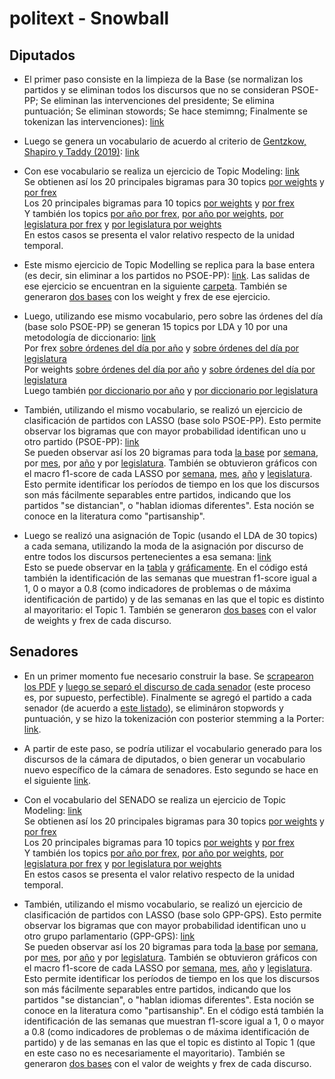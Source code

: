 # politext - Snowball
## Diputados

- El primer paso consiste en la limpieza de la Base (se normalizan los partidos y se eliminan todos los discursos que no se consideran PSOE-PP; Se eliminan las intervenciones del presidente; Se elimina puntuación; Se eliminan stowords; Se hace stemimng; Finalmente se tokenizan las intervenciones): [link](https://github.com/LCaravaggio/politext/blob/snowball/Limpiar_la_base.ipynb) </br>

- Luego se genera un vocabulario de acuerdo al criterio de [Gentzkow, Shapiro y Taddy (2019)](https://onlinelibrary.wiley.com/doi/abs/10.3982/ECTA16566): [link](https://github.com/LCaravaggio/politext/blob/snowball/GS%20-%20Guardar%20Vocabulario.ipynb) </br>

- Con ese vocabulario se realiza un ejercicio de Topic Modeling: [link](https://github.com/LCaravaggio/politext/blob/snowball/GS_v0_2_con_vocab.ipynb) </br>
Se obtienen así los 20 principales bigramas para 30 topics [por weights](https://github.com/LCaravaggio/politext/blob/snowball/output/bigramas_por_weights_30topics.csv) y [por frex](https://github.com/LCaravaggio/politext/blob/snowball/output/bigramas_por_frex_30topics.csv) </br>
Los 20 principales bigramas para 10 topics [por weights](https://github.com/LCaravaggio/politext/blob/snowball/output/bigramas_por_weights_10topics.csv) y [por frex](https://github.com/LCaravaggio/politext/blob/snowball/output/bigramas_por_frex_10topics.csv) </br>
Y también los topics [por año por frex](https://github.com/LCaravaggio/politext/blob/snowball/output/topics_por_a%C3%B1o_por_frex.csv), [por año por weights](https://github.com/LCaravaggio/politext/blob/snowball/output/topics_por_a%C3%B1o_por_weights.csv), [por legislatura por frex](https://github.com/LCaravaggio/politext/blob/snowball/output/topics_por_legislatura_por_frex.csv) y [por legislatura por weights](https://github.com/LCaravaggio/politext/blob/snowball/output/topics_por_legislatura_por_weights.csv) </br>
En estos casos se presenta el valor relativo respecto de la unidad temporal. 

- Este mismo ejercicio de Topic Modelling se replica para la base entera (es decir, sin eliminar a los partidos no PSOE-PP): [link](https://github.com/LCaravaggio/politext/blob/snowball/GS_v0_2_con_vocab_allbase.ipynb). Las salidas de ese ejercicio se encuentran en la siguiente [carpeta](https://github.com/LCaravaggio/politext/tree/snowball/output/allbase). También se generaron [dos bases](https://www.kaggle.com/datasets/leonardocaravaggio/bases-30-topics-weights-y-frex-all-base) con los weight y frex de ese ejercicio.

- Luego, utilizando ese mismo vocabulario, pero sobre las órdenes del día (base solo PSOE-PP) se generan 15 topics por LDA y 10 por una metodología de diccionario: [link](https://github.com/LCaravaggio/politext/blob/snowball/GS_Orden_del_D%C3%ADa_v0_2.ipynb) </br>
Por frex [sobre órdenes del día por año](https://github.com/LCaravaggio/politext/blob/snowball/output/topics_por_a%C3%B1o_por_frex_por_ordendeldia.csv) y 
[sobre órdenes del día por legislatura](https://github.com/LCaravaggio/politext/blob/snowball/output/topics_por_legislatura_por_frex_por_ordendeldia.csv) </br>
Por weights [sobre órdenes del día por año](https://github.com/LCaravaggio/politext/blob/snowball/output/topics_por_a%C3%B1o_por_weights_por_ordendeldia.csv) y 
[sobre órdenes del día por legislatura](https://github.com/LCaravaggio/politext/blob/snowball/output/topics_por_legislatura_por_weights_por_ordendeldia.csv) </br>
Luego también [por diccionario por año](https://github.com/LCaravaggio/politext/blob/snowball/output/topics_por_a%C3%B1o_por_designacionamano.csv) y 
[por diccionario por legislatura](https://github.com/LCaravaggio/politext/blob/snowball/output/topics_por_legislatura_por_designacionamano.csv) </br>

- También, utilizando el mismo vocabulario, se realizó un ejercicio de clasificación de partidos con LASSO (base solo PSOE-PP). Esto permite observar los bigramas que con mayor probabilidad identifican uno u otro partido (PSOE-PP): [link](https://github.com/LCaravaggio/politext/blob/snowball/LASSO.ipynb) </br>
Se pueden observar así los 20 bigramas para toda [la base](https://github.com/LCaravaggio/politext/blob/snowball/output/lasso.csv) por [semana](https://github.com/LCaravaggio/politext/blob/snowball/output/lasso_por_semana.csv), por [mes](https://github.com/LCaravaggio/politext/blob/snowball/output/lasso_por_mes.csv), por [año](https://github.com/LCaravaggio/politext/blob/snowball/output/lasso_por_a%C3%B1o.csv) y por [legislatura](https://github.com/LCaravaggio/politext/blob/snowball/output/lasso_por_legislatura.csv).
También se obtuvieron gráficos con el macro f1-score de cada LASSO por [semana](https://github.com/LCaravaggio/politext/blob/snowball/output/lasso_por_semana.png), [mes](https://github.com/LCaravaggio/politext/blob/snowball/output/lasso_por_mes.png), [año](https://github.com/LCaravaggio/politext/blob/main/output/lasso_por_a%C3%B1o.png) y [legislatura](https://github.com/LCaravaggio/politext/blob/snowball/output/lasso_por_legislatura.png). Esto permite identificar los períodos de tiempo en los que los discursos son más fácilmente separables entre partidos, indicando que los partidos "se distancian", o "hablan idiomas diferentes". Esta noción se conoce en la literatura como "partisanship". 

- Luego se realizó una asignación de Topic (usando el LDA de 30 topics) a cada semana, utilizando la moda de la asignación por discurso de entre todos los discursos pertenecientes a esa semana: [link](https://github.com/LCaravaggio/politext/blob/snowball/LASSO.ipynb)  </br>
Esto se puede observar en la [tabla](https://github.com/LCaravaggio/politext/blob/snowball/output/topic_por_semana.csv) y [gráficamente](https://github.com/LCaravaggio/politext/blob/snowball/output/topic_por_semana.png). En el código está también la identificación de las semanas que muestran f1-score igual a 1, 0 o mayor a 0.8 (como indicadores de problemas o de máxima identificación de partido) y de las semanas en las que el topic es distinto al mayoritario: el Topic 1. También se generaron [dos bases](https://www.kaggle.com/datasets/leonardocaravaggio/bases-30-topics-weights-y-frex) con el valor de weights y frex de cada discurso.

## Senadores
- En un primer momento fue necesario construir la base. Se [scrapearon los PDF](https://github.com/LCaravaggio/politext/blob/snowball/Scrap_PDFs.ipynb) y [luego se separó el discurso de cada senador](https://github.com/LCaravaggio/politext/blob/snowball/Parseo_de_Discursos.ipynb) (este proceso es, por supuesto, perfectible). Finalmente se agregó el partido a cada senador (de acuerdo a [este listado](https://www.senado.es/web/composicionorganizacion/senadores/composicionsenado/senadoresdesde1977/consultaorden/index.html)), se elimináron stopwords y puntuación, y se hizo la tokenización con posterior stemming a la Porter: [link](https://github.com/LCaravaggio/politext/blob/snowball/Limpiar_la_base_Senado.ipynb).

- A partir de este paso, se podría utilizar el vocabulario generado para los discursos de la cámara de diputados, o bien generar un vocabulario nuevo específico de la cámara de senadores. Esto segundo se hace en el siguiente [link](https://github.com/LCaravaggio/politext/blob/snowball/GS%20-%20Guardar%20Vocabulario%20-%20Senado.ipynb).

- Con el vocabulario del SENADO se realiza un ejercicio de Topic Modeling: [link](https://github.com/LCaravaggio/politext/blob/snowball/GS_v0_2_con_vocab_senado.ipynb) </br>
Se obtienen así los 20 principales bigramas para 30 topics [por weights](https://github.com/LCaravaggio/politext/blob/snowball/output_senado/bigramas_por_weights_30topics_senado.csv) y [por frex](https://github.com/LCaravaggio/politext/blob/snowball/output_senado/bigramas_por_frex_30topics_senado.csv) </br>
Los 20 principales bigramas para 10 topics [por weights](https://github.com/LCaravaggio/politext/blob/snowball/output_senado/bigramas_por_weights_10topics_senado.csv) y [por frex](https://github.com/LCaravaggio/politext/blob/snowball/output_senado/bigramas_por_frex_10topics_senado.csv) </br>
Y también los topics [por año por frex](https://github.com/LCaravaggio/politext/blob/snowball/output_senado/topics_por_a%C3%B1o_por_frex_senado.csv), [por año por weights](https://github.com/LCaravaggio/politext/blob/snowball/output_senado/topics_por_a%C3%B1o_por_weights_senado.csv), [por legislatura por frex](https://github.com/LCaravaggio/politext/blob/snowball/output_senado/topics_por_legislatura_por_frex_senado.csv) y [por legislatura por weights](https://github.com/LCaravaggio/politext/blob/snowball/output_senado/topics_por_legislatura_por_weights_senado.csv) </br>
En estos casos se presenta el valor relativo respecto de la unidad temporal. 

- También, utilizando el mismo vocabulario, se realizó un ejercicio de clasificación de partidos con LASSO (base solo GPP-GPS). Esto permite observar los bigramas que con mayor probabilidad identifican uno u otro grupo parlamentario (GPP-GPS): [link](https://github.com/LCaravaggio/politext/blob/snowball/LASSO_Senado.ipynb) </br>
Se pueden observar así los 20 bigramas para toda [la base](https://github.com/LCaravaggio/politext/blob/snowball/output_senado/lasso_senado.csv) por [semana](https://github.com/LCaravaggio/politext/blob/snowball/output_senado/lasso_por_semana_senado.csv), por [mes](https://github.com/LCaravaggio/politext/blob/snowball/output_senado/lasso_por_mes_senado.csv), por [año](https://github.com/LCaravaggio/politext/blob/snowball/output_senado/lasso_por_a%C3%B1o_senado.csv) y por [legislatura](https://github.com/LCaravaggio/politext/blob/snowball/output_senado/lasso_por_legislatura_senado.csv).
También se obtuvieron gráficos con el macro f1-score de cada LASSO por [semana](https://github.com/LCaravaggio/politext/blob/snowball/output_senado/lasso_por_semana_senado.png), [mes](https://github.com/LCaravaggio/politext/blob/snowball/output_senado/lasso_por_mes_senado.png), [año](https://github.com/LCaravaggio/politext/blob/snowball/output_senado/lasso_por_a%C3%B1o_senado.png) y [legislatura](https://github.com/LCaravaggio/politext/blob/snowball/output_senado/lasso_por_legislatura_senado.png). Esto permite identificar los períodos de tiempo en los que los discursos son más fácilmente separables entre partidos, indicando que los partidos "se distancian", o "hablan idiomas diferentes". Esta noción se conoce en la literatura como "partisanship". En el código está también la identificación de las semanas que muestran f1-score igual a 1, 0 o mayor a 0.8 (como indicadores de problemas o de máxima identificación de partido) y de las semanas en las que el topic es distinto al Topic 1 (que en este caso no es necesariamente el mayoritario). También se generaron [dos bases](https://www.kaggle.com/datasets/leonardocaravaggio/bases-30-topics-weights-y-frex) con el valor de weights y frex de cada discurso.
